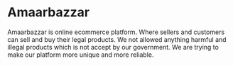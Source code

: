 # Amaarbazzar

Amaarbazzar is online ecommerce platform. Where sellers and customers can sell and buy their legal products. We not allowed anything harmful and illegal products which is not accept by our government. We are trying to make our platform more unique and more reliable.
